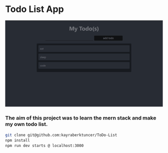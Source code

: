 # Todo List App

![mockup](./mockup.png)

### The aim of this project was to learn the mern stack and make my own todo list.

```bash
git clone git@github.com:kayraberktuncer/ToDo-List
npm install
npm run dev starts @ localhost:3000
```
